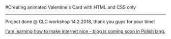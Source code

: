 #Creating animated Valentine's Card with HTML and CSS only
___________________________
Project done @ CLC workshop 14.2.2018, thank you guys for your time!

[I'am learning how to make internet nice - blog is coming soon in Polish lang.](http://www.kasiaikod.pl/)
